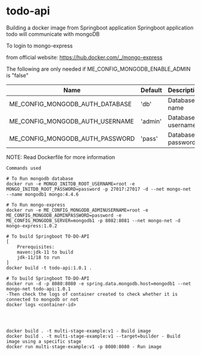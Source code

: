 # todo-api
Building a docker image from Springboot application
Springboot application todo will communicate with mongoDB

To login to mongo-express 

from official website: https://hub.docker.com/_/mongo-express

The following are only needed if ME_CONFIG_MONGODB_ENABLE_ADMIN is "false"

Name                            | Default         | Description
--------------------------------|-----------------|------------
ME_CONFIG_MONGODB_AUTH_DATABASE | 'db'            | Database name
ME_CONFIG_MONGODB_AUTH_USERNAME | 'admin'         | Database username
ME_CONFIG_MONGODB_AUTH_PASSWORD | 'pass'          | Database password

NOTE: Read Dockerfile for more information

    Commands used

    # To Run mongodb database
    docker run -e MONGO_INITDB_ROOT_USERNAME=root -e MONGO_INITDB_ROOT_PASSWORD=password -p 27017:27017 -d --net mongo-net --name mongodb1 mongo:4.4.6

    # To Run mongo-express 
    docker run -e ME_CONFIG_MONGODB_ADMINUSERNAME=root -e ME_CONFIG_MONGODB_ADMINPASSWORD=password -e ME_CONFIG_MONGODB_SERVER=mongodb1 -p 8082:8081 --net mongo-net -d mongo-express:1.0.2

    # To build Springboot TO-DO-API
    [
        Prerequisites: 
        maven:jdk-11 to build
        jdk-11/18 to run
    ]
    docker build -t todo-api:1.0.1 .

    # To build Springboot TO-DO-API
    docker run -d -p 8080:8080 -e spring.data.mongodb.host=mongodb1 --net mongo-net todo-api:1.0.1
    -Then check the logs of container created to check whether it is connected to mongodb or not
    docker logs <container-id>




    docker build . -t multi-stage-example:v1 - Build image
    docker build . -t multi-stage-example:v1 --target=builder - Build image using a specific stage
    docker run multi-stage-example:v1 -p 8080:8080 - Run image
